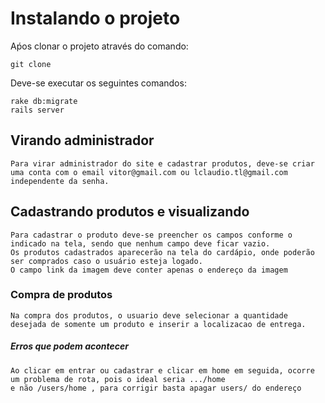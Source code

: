 # Instalando o projeto

  Aṕos clonar o projeto através do comando:  

    git clone

  Deve-se executar os seguintes comandos:  
    
    rake db:migrate    
    rails server  

## Virando administrador   

    Para virar administrador do site e cadastrar produtos, deve-se criar uma conta com o email vitor@gmail.com ou lclaudio.tl@gmail.com independente da senha.

## Cadastrando produtos e visualizando  

    Para cadastrar o produto deve-se preencher os campos conforme o indicado na tela, sendo que nenhum campo deve ficar vazio.  
    Os produtos cadastrados aparecerão na tela do cardápio, onde poderão ser comprados caso o usuário esteja logado.  
    O campo link da imagem deve conter apenas o endereço da imagem  
  
### Compra de produtos  

    Na compra dos produtos, o usuario deve selecionar a quantidade desejada de somente um produto e inserir a localizacao de entrega.    


##### Erros que podem acontecer  

    Ao clicar em entrar ou cadastrar e clicar em home em seguida, ocorre um problema de rota, pois o ideal seria .../home  
    e não /users/home , para corrigir basta apagar users/ do endereço
